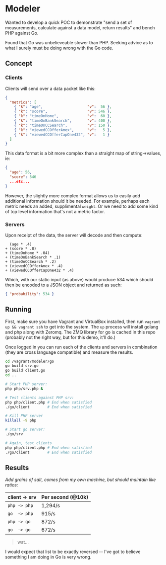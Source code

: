 # Modeler

Wanted to develop a quick POC to demonstrate "send a set of measurements, 
calculate against a data model, return results" and bench PHP against Go.

Found that Go was unbelieveable slower than PHP. Seeking advice as to what
I surely must be doing wrong with the Go code.

## Concept

### Clients

Clients will send over a data packet like this:

```json
{
  "metrics": [
    { "k": "age",                    "v":  56 },
    { "k": "score",                  "v": 546 },
    { "k": "timeOnHome",             "v":  60 },
    { "k": "timeOnBankSearch",       "v": 400 },
    { "k": "timeOnCCSearch",         "v": 150 },
    { "k": "viewedCCOfferAmex",      "v":   5 },
    { "k": "viewedCCOfferCapOne432", "v":   1 }
  ]
}
```

This data format is a bit more complex than a straight map of string->values, ie:

```json
{
  "age": 56,
  "score": 546
  ...etc...
}
```

However, the slightly more complex format allows us to easily add additional
information should it be needed. For example, perhaps each metric needs an
added, supplimental `weight`. Or we need to add some kind of top level
information that's not a metric factor.

### Servers

Upon receipt of the data, the server will decode and then compute:

```
  (age * .4)
+ (score * .8)
+ (timeOnHome * .04)
+ (timeOnBankSearch * .1)
+ (timeOnCCSearch * .2)
+ (viewedCCOfferAmex * .4)
+ (viewedCCOfferCapOne432 * .4)
```

Which, with our static input (as above) would produce 534 which should then
be encoded to a JSON object and returned as such:

```json
{ "probability": 534 }
```

## Running

First, make sure you have Vagrant and VirtualBox installed, then run 
`vagrant up && vagrant ssh` to get into the system. The `up` process
will install golang and php along with Zeromq. The ZMQ library for go
is cached in this repo (probably not the right way, but for this demo,
it'll do.)

Once logged in you can run each of the clients and servers in 
combination (they are cross language compatible) and measure the results.

```bash
cd /vagrant/modeler/go
go build srv.go
go build client.go
cd ..

# Start PHP server:
php php/srv.php &

# Test clients against PHP srv:
php php/client.php # End when satisfied
./go/client        # End when satisfied

# Kill PHP server
killall -9 php

# Start go server:
./go/srv

# Again, test clients
php php/client.php # End when satisfied
./go/client        # End when satisfied
```

## Results

_Add grains of salt, comes from my own machine, but should maintain 
like ratios:_

| client -> srv | Per second (@10k) |
| ------------ | ---------------- |
| `php -> php` | 1,294/s |
| `go  -> php` |   915/s |
| `php -> go ` |   872/s |
| `go  -> go ` |   672/s |

> wat...

I would expect that list to be exactly reversed -- I've got to believe 
something I am doing in Go is very wrong.